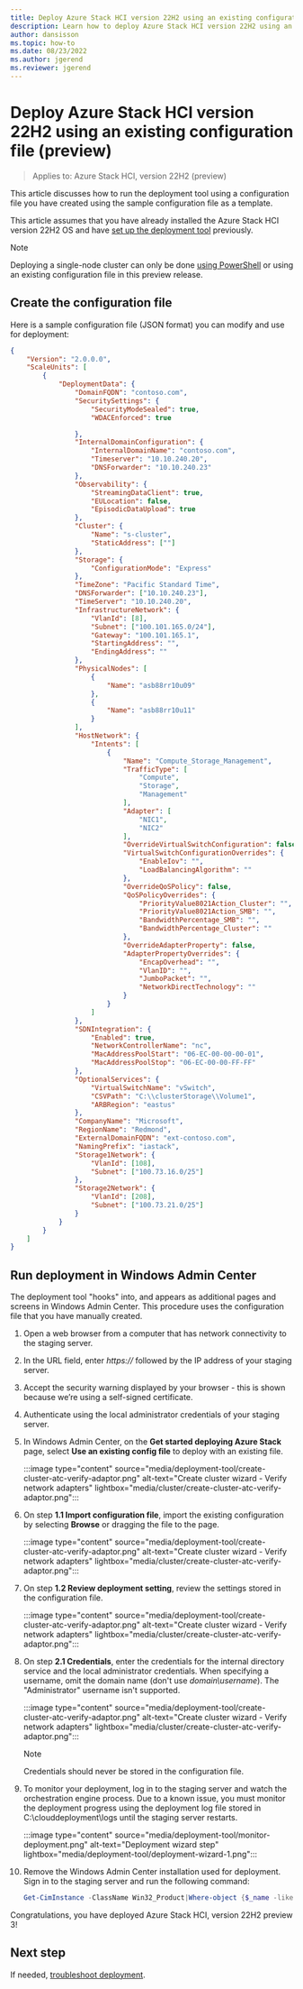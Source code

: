 ```yaml
---
title: Deploy Azure Stack HCI version 22H2 using an existing configuration file
description: Learn how to deploy Azure Stack HCI version 22H2 using an existing configuration file
author: dansisson
ms.topic: how-to
ms.date: 08/23/2022
ms.author: jgerend
ms.reviewer: jgerend
---
```


# Deploy Azure Stack HCI version 22H2 using an existing configuration file (preview)

> Applies to: Azure Stack HCI, version 22H2 (preview)

This article discusses how to run the deployment tool using a configuration file you have created using the sample configuration file as a template.

This article assumes that you have already installed the Azure Stack HCI version 22H2 OS and have [set up the deployment tool](deployment-tool-new-file.md) previously.

> [!NOTE]
> Deploying a single-node cluster can only be done [using PowerShell](deployment-tool-powershell.md) or using an existing configuration file in this preview release.

## Create the configuration file

Here is a sample configuration file (JSON format) you can modify and use for deployment:

```json
{
    "Version": "2.0.0.0",
    "ScaleUnits": [
        {
            "DeploymentData": {
                "DomainFQDN": "contoso.com",
                "SecuritySettings": {
                    "SecurityModeSealed": true,
                    "WDACEnforced": true

                },
                "InternalDomainConfiguration": {
                    "InternalDomainName": "contoso.com",
                    "Timeserver": "10.10.240.20",
                    "DNSForwarder": "10.10.240.23"
                },
                "Observability": {
                    "StreamingDataClient": true,
                    "EULocation": false,
                    "EpisodicDataUpload": true
                },
                "Cluster": {
                    "Name": "s-cluster",
                    "StaticAddress": [""]
                },
                "Storage": {
                    "ConfigurationMode": "Express"
                },
                "TimeZone": "Pacific Standard Time",
                "DNSForwarder": ["10.10.240.23"],
                "TimeServer": "10.10.240.20",
                "InfrastructureNetwork": {
                    "VlanId": [8],
                    "Subnet": ["100.101.165.0/24"],
                    "Gateway": "100.101.165.1",
                    "StartingAddress": "",
                    "EndingAddress": ""
                },
                "PhysicalNodes": [
                    {
                        "Name": "asb88rr10u09"
                    },
                    {
                        "Name": "asb88rr10u11"
                    }
                ],
                "HostNetwork": {
                    "Intents": [
                        {
                            "Name": "Compute_Storage_Management",
                            "TrafficType": [
                                "Compute",
                                "Storage",
                                "Management"
                            ],
                            "Adapter": [
                                "NIC1",
                                "NIC2"
                            ],
                            "OverrideVirtualSwitchConfiguration": false,
                            "VirtualSwitchConfigurationOverrides": {
                                "EnableIov": "",
                                "LoadBalancingAlgorithm": ""
                            },
                            "OverrideQoSPolicy": false,
                            "QoSPolicyOverrides": {
                                "PriorityValue8021Action_Cluster": "",
                                "PriorityValue8021Action_SMB": "",
                                "BandwidthPercentage_SMB": "",
                                "BandwidthPercentage_Cluster": ""
                            },
                            "OverrideAdapterProperty": false,
                            "AdapterPropertyOverrides": {
                                "EncapOverhead": "",
                                "VlanID": "",
                                "JumboPacket": "",
                                "NetworkDirectTechnology": ""
                            }
                        }
                    ]
                },
                "SDNIntegration": {
                    "Enabled": true,
                    "NetworkControllerName": "nc",
                    "MacAddressPoolStart": "06-EC-00-00-00-01",
                    "MacAddressPoolStop": "06-EC-00-00-FF-FF"
                },
                "OptionalServices": {
                    "VirtualSwitchName": "vSwitch",
                    "CSVPath": "C:\\clusterStorage\\Volume1",
                    "ARBRegion": "eastus"
                },
                "CompanyName": "Microsoft",
                "RegionName": "Redmond",
                "ExternalDomainFQDN": "ext-contoso.com",
                "NamingPrefix": "iastack",
                "Storage1Network": {
                    "VlanId": [108],
                    "Subnet": ["100.73.16.0/25"]
                },
                "Storage2Network": {
                    "VlanId": [208],
                    "Subnet": ["100.73.21.0/25"]
                }
            }
        }
    ]
}
```

## Run deployment in Windows Admin Center

The deployment tool "hooks" into, and appears as additional pages and screens in Windows Admin Center. This procedure uses the configuration file that you have manually created.

1. Open a web browser from a computer that has network connectivity to the staging server.

1. In the URL field, enter *https://* followed by the IP address of your staging server.

1. Accept the security warning displayed by your browser - this is shown because we’re using a self-signed certificate.

1. Authenticate using the local administrator credentials of your staging server.

1. In Windows Admin Center, on the **Get started deploying Azure Stack** page, select **Use an existing config file** to deploy with an existing file.

    :::image type="content" source="media/deployment-tool/create-cluster-atc-verify-adaptor.png" alt-text="Create cluster wizard - Verify network adapters" lightbox="media/cluster/create-cluster-atc-verify-adaptor.png":::

1. On step **1.1 Import configuration file**, import the existing configuration by selecting **Browse** or dragging the file to the page.

    :::image type="content" source="media/deployment-tool/create-cluster-atc-verify-adaptor.png" alt-text="Create cluster wizard - Verify network adapters" lightbox="media/cluster/create-cluster-atc-verify-adaptor.png":::

1. On step **1.2 Review deployment setting**, review the settings stored in the configuration file.

    :::image type="content" source="media/deployment-tool/create-cluster-atc-verify-adaptor.png" alt-text="Create cluster wizard - Verify network adapters" lightbox="media/cluster/create-cluster-atc-verify-adaptor.png":::

1. On step **2.1 Credentials**, enter the credentials for the internal directory service and the local administrator credentials.
When specifying a username, omit the domain name (don't use *domain\username*). The "Administrator" username isn't supported.

    :::image type="content" source="media/deployment-tool/create-cluster-atc-verify-adaptor.png" alt-text="Create cluster wizard - Verify network adapters" lightbox="media/cluster/create-cluster-atc-verify-adaptor.png":::

    > [!NOTE]
    > Credentials should never be stored in the configuration file.

1. To monitor your deployment, log in to the staging server and watch the orchestration engine process. Due to a known issue, you must monitor the deployment progress using the deployment log file stored in C:\clouddeployment\logs until the staging server restarts.

    :::image type="content" source="media/deployment-tool/monitor-deployment.png" alt-text="Deployment wizard step" lightbox="media/deployment-tool/deployment-wizard-1.png":::

1. Remove the Windows Admin Center installation used for deployment. Sign in to the staging server and run the following command:

    ```powershell
    Get-CimInstance -ClassName Win32_Product|Where-object {$_name -like “Windows Admin Center”}| Invoke-CimMethod -MethodName Uninstall
    ```

Congratulations, you have deployed Azure Stack HCI, version 22H2 preview 3!

## Next step

If needed, [troubleshoot deployment](deployment-tool-troubleshooting.md).